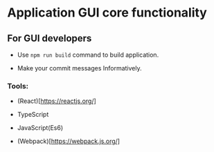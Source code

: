 # Application GUI core functionality

## For GUI developers
- Use `npm run build` command to build application.

- Make your commit messages Informatively.

### Tools:

- (React)[https://reactjs.org/]

- TypeScript

- JavaScript(Es6)

- (Webpack)[https://webpack.js.org/]

